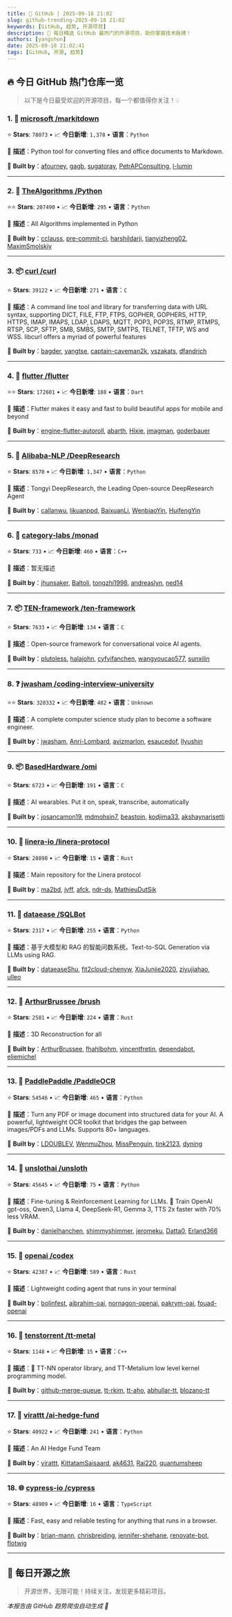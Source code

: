 ```yaml
---
title: 🚀 GitHub | 2025-09-18 21:02
slug: github-trending-2025-09-18 21:02
keywords: [GitHub, 趋势, 开源项目]
description: 🌟 每日精选 GitHub 最热门的开源项目，助你掌握技术脉搏！
authors: [yangshun]
date: 2025-09-18 21:02:41
tags: [GitHub, 开源, 趋势]
---
```


## 🔥 今日 GitHub 热门仓库一览

> 以下是今日最受欢迎的开源项目，每一个都值得你关注！💡

### 1. 🐍 [microsoft /markitdown](https://github.com/microsoft/markitdown)

⭐ **Stars**: `78073`   •   📈 **今日新增**: `1,378`   •   **语言**：`Python`

📝 **描述**：Python tool for converting files and office documents to Markdown.

🤝 **Built by**：[afourney](https://github.com/afourney), [gagb](https://github.com/gagb), [sugatoray](https://github.com/sugatoray), [PetrAPConsulting](https://github.com/PetrAPConsulting), [l-lumin](https://github.com/l-lumin)

---

### 2. 🐍 [TheAlgorithms /Python](https://github.com/TheAlgorithms/Python)

⭐⭐ **Stars**: `207490`   •   📈 **今日新增**: `295`   •   **语言**：`Python`

📝 **描述**：All Algorithms implemented in Python

🤝 **Built by**：[cclauss](https://github.com/cclauss), [pre-commit-ci](https://github.com/pre-commit-ci), [harshildarji](https://github.com/harshildarji), [tianyizheng02](https://github.com/tianyizheng02), [MaximSmolskiy](https://github.com/MaximSmolskiy)

---

### 3. 📦 [curl /curl](https://github.com/curl/curl)

⭐ **Stars**: `39122`   •   📈 **今日新增**: `271`   •   **语言**：`C`

📝 **描述**：A command line tool and library for transferring data with URL syntax, supporting DICT, FILE, FTP, FTPS, GOPHER, GOPHERS, HTTP, HTTPS, IMAP, IMAPS, LDAP, LDAPS, MQTT, POP3, POP3S, RTMP, RTMPS, RTSP, SCP, SFTP, SMB, SMBS, SMTP, SMTPS, TELNET, TFTP, WS and WSS. libcurl offers a myriad of powerful features

🤝 **Built by**：[bagder](https://github.com/bagder), [yangtse](https://github.com/yangtse), [captain-caveman2k](https://github.com/captain-caveman2k), [vszakats](https://github.com/vszakats), [dfandrich](https://github.com/dfandrich)

---

### 4. 🎯 [flutter /flutter](https://github.com/flutter/flutter)

⭐⭐ **Stars**: `172601`   •   📈 **今日新增**: `188`   •   **语言**：`Dart`

📝 **描述**：Flutter makes it easy and fast to build beautiful apps for mobile and beyond

🤝 **Built by**：[engine-flutter-autoroll](https://github.com/engine-flutter-autoroll), [abarth](https://github.com/abarth), [Hixie](https://github.com/Hixie), [jmagman](https://github.com/jmagman), [goderbauer](https://github.com/goderbauer)

---

### 5. 🐍 [Alibaba-NLP /DeepResearch](https://github.com/Alibaba-NLP/DeepResearch)

⭐ **Stars**: `8570`   •   📈 **今日新增**: `1,347`   •   **语言**：`Python`

📝 **描述**：Tongyi DeepResearch, the Leading Open-source DeepResearch Agent

🤝 **Built by**：[callanwu](https://github.com/callanwu), [likuanppd](https://github.com/likuanppd), [BaixuanLi](https://github.com/BaixuanLi), [WenbiaoYin](https://github.com/WenbiaoYin), [HuifengYin](https://github.com/HuifengYin)

---

### 6. 🔧 [category-labs /monad](https://github.com/category-labs/monad)

⭐ **Stars**: `733`   •   📈 **今日新增**: `460`   •   **语言**：`C++`

📝 **描述**：暂无描述

🤝 **Built by**：[jhunsaker](https://github.com/jhunsaker), [Baltoli](https://github.com/Baltoli), [tongzhi1998](https://github.com/tongzhi1998), [andreaslyn](https://github.com/andreaslyn), [ned14](https://github.com/ned14)

---

### 7. 📦 [TEN-framework /ten-framework](https://github.com/TEN-framework/ten-framework)

⭐ **Stars**: `7633`   •   📈 **今日新增**: `134`   •   **语言**：`C`

📝 **描述**：Open-source framework for conversational voice AI agents.

🤝 **Built by**：[plutoless](https://github.com/plutoless), [halajohn](https://github.com/halajohn), [cyfyifanchen](https://github.com/cyfyifanchen), [wangyoucao577](https://github.com/wangyoucao577), [sunxilin](https://github.com/sunxilin)

---

### 8. ❓ [jwasham /coding-interview-university](https://github.com/jwasham/coding-interview-university)

⭐⭐ **Stars**: `328332`   •   📈 **今日新增**: `482`   •   **语言**：`Unknown`

📝 **描述**：A complete computer science study plan to become a software engineer.

🤝 **Built by**：[jwasham](https://github.com/jwasham), [Anri-Lombard](https://github.com/Anri-Lombard), [avizmarlon](https://github.com/avizmarlon), [esaucedof](https://github.com/esaucedof), [Ilyushin](https://github.com/Ilyushin)

---

### 9. 📦 [BasedHardware /omi](https://github.com/BasedHardware/omi)

⭐ **Stars**: `6723`   •   📈 **今日新增**: `191`   •   **语言**：`C`

📝 **描述**：AI wearables. Put it on, speak, transcribe, automatically

🤝 **Built by**：[josancamon19](https://github.com/josancamon19), [mdmohsin7](https://github.com/mdmohsin7), [beastoin](https://github.com/beastoin), [kodjima33](https://github.com/kodjima33), [akshaynarisetti](https://github.com/akshaynarisetti)

---

### 10. 🦀 [linera-io /linera-protocol](https://github.com/linera-io/linera-protocol)

⭐ **Stars**: `28898`   •   📈 **今日新增**: `15`   •   **语言**：`Rust`

📝 **描述**：Main repository for the Linera protocol

🤝 **Built by**：[ma2bd](https://github.com/ma2bd), [jvff](https://github.com/jvff), [afck](https://github.com/afck), [ndr-ds](https://github.com/ndr-ds), [MathieuDutSik](https://github.com/MathieuDutSik)

---

### 11. 🐍 [dataease /SQLBot](https://github.com/dataease/SQLBot)

⭐ **Stars**: `2317`   •   📈 **今日新增**: `255`   •   **语言**：`Python`

📝 **描述**：基于大模型和 RAG 的智能问数系统。Text-to-SQL Generation via LLMs using RAG.

🤝 **Built by**：[dataeaseShu](https://github.com/dataeaseShu), [fit2cloud-chenyw](https://github.com/fit2cloud-chenyw), [XiaJunjie2020](https://github.com/XiaJunjie2020), [ziyujiahao](https://github.com/ziyujiahao), [ulleo](https://github.com/ulleo)

---

### 12. 🦀 [ArthurBrussee /brush](https://github.com/ArthurBrussee/brush)

⭐ **Stars**: `2581`   •   📈 **今日新增**: `224`   •   **语言**：`Rust`

📝 **描述**：3D Reconstruction for all

🤝 **Built by**：[ArthurBrussee](https://github.com/ArthurBrussee), [fhahlbohm](https://github.com/fhahlbohm), [vincentfretin](https://github.com/vincentfretin), [dependabot](https://github.com/dependabot), [eliemichel](https://github.com/eliemichel)

---

### 13. 🐍 [PaddlePaddle /PaddleOCR](https://github.com/PaddlePaddle/PaddleOCR)

⭐ **Stars**: `54546`   •   📈 **今日新增**: `465`   •   **语言**：`Python`

📝 **描述**：Turn any PDF or image document into structured data for your AI. A powerful, lightweight OCR toolkit that bridges the gap between images/PDFs and LLMs. Supports 80+ languages.

🤝 **Built by**：[LDOUBLEV](https://github.com/LDOUBLEV), [WenmuZhou](https://github.com/WenmuZhou), [MissPenguin](https://github.com/MissPenguin), [tink2123](https://github.com/tink2123), [dyning](https://github.com/dyning)

---

### 14. 🐍 [unslothai /unsloth](https://github.com/unslothai/unsloth)

⭐ **Stars**: `45645`   •   📈 **今日新增**: `75`   •   **语言**：`Python`

📝 **描述**：Fine-tuning & Reinforcement Learning for LLMs. 🦥 Train OpenAI gpt-oss, Qwen3, Llama 4, DeepSeek-R1, Gemma 3, TTS 2x faster with 70% less VRAM.

🤝 **Built by**：[danielhanchen](https://github.com/danielhanchen), [shimmyshimmer](https://github.com/shimmyshimmer), [jeromeku](https://github.com/jeromeku), [Datta0](https://github.com/Datta0), [Erland366](https://github.com/Erland366)

---

### 15. 🦀 [openai /codex](https://github.com/openai/codex)

⭐ **Stars**: `42387`   •   📈 **今日新增**: `589`   •   **语言**：`Rust`

📝 **描述**：Lightweight coding agent that runs in your terminal

🤝 **Built by**：[bolinfest](https://github.com/bolinfest), [aibrahim-oai](https://github.com/aibrahim-oai), [nornagon-openai](https://github.com/nornagon-openai), [pakrym-oai](https://github.com/pakrym-oai), [fouad-openai](https://github.com/fouad-openai)

---

### 16. 🔧 [tenstorrent /tt-metal](https://github.com/tenstorrent/tt-metal)

⭐ **Stars**: `1148`   •   📈 **今日新增**: `15`   •   **语言**：`C++`

📝 **描述**：🤘 TT-NN operator library, and TT-Metalium low level kernel programming model.

🤝 **Built by**：[github-merge-queue](https://github.com/github-merge-queue), [tt-rkim](https://github.com/tt-rkim), [tt-aho](https://github.com/tt-aho), [abhullar-tt](https://github.com/abhullar-tt), [blozano-tt](https://github.com/blozano-tt)

---

### 17. 🐍 [virattt /ai-hedge-fund](https://github.com/virattt/ai-hedge-fund)

⭐ **Stars**: `40922`   •   📈 **今日新增**: `241`   •   **语言**：`Python`

📝 **描述**：An AI Hedge Fund Team

🤝 **Built by**：[virattt](https://github.com/virattt), [KittatamSaisaard](https://github.com/KittatamSaisaard), [ak4631](https://github.com/ak4631), [Rai220](https://github.com/Rai220), [quantumsheep](https://github.com/quantumsheep)

---

### 18. 🌐 [cypress-io /cypress](https://github.com/cypress-io/cypress)

⭐ **Stars**: `48909`   •   📈 **今日新增**: `16`   •   **语言**：`TypeScript`

📝 **描述**：Fast, easy and reliable testing for anything that runs in a browser.

🤝 **Built by**：[brian-mann](https://github.com/brian-mann), [chrisbreiding](https://github.com/chrisbreiding), [jennifer-shehane](https://github.com/jennifer-shehane), [renovate-bot](https://github.com/renovate-bot), [flotwig](https://github.com/flotwig)

---

## 🌈 每日开源之旅

> 开源世界，无限可能！持续关注，发现更多精彩项目。

*本报告由 GitHub 趋势爬虫自动生成 🤖*
